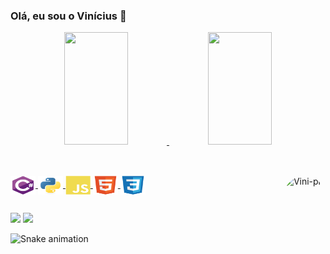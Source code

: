 ### Olá, eu sou o Vinícius 🤠

<div align="center">
  <a href="https://github.com/ViniEVR">
  <img height="180em" width="45%"  src="https://github-readme-stats.vercel.app/api?username=ViniEVR&show_icons=true&theme=midnight-purple&include_all_commits=true&count_private=true"/>
  <img height="180em" width="45%" src="https://github-readme-stats.vercel.app/api/top-langs/?username=ViniEVR&layout=compact&langs_count=7&theme=midnight-purple"/>
</div>
  
  ##
  
 <div style="display: inline_block"><br>
  <img align="center" alt="Vini-Csharp" height="30" width="40" src="https://raw.githubusercontent.com/devicons/devicon/master/icons/csharp/csharp-original.svg">
  <img align="center" alt="Vini-Python" height="30" width="40" src="https://raw.githubusercontent.com/devicons/devicon/master/icons/python/python-original.svg">
  <img align="center" alt="Vini-Js" height="30" width="40" src="https://raw.githubusercontent.com/devicons/devicon/master/icons/javascript/javascript-plain.svg">
  <img align="center" alt="Vini-HTML" height="30" width="40" src="https://raw.githubusercontent.com/devicons/devicon/master/icons/html5/html5-original.svg">
  <img align="center" alt="Vini-CSS" height="30" width="40" src="https://raw.githubusercontent.com/devicons/devicon/master/icons/css3/css3-original.svg">
  <img align="right" alt="Vini-pic" height="150" style="border-radius:50px;"    src="https://i.picasion.com/pic92/726ad956be7e03f45bdf3bb904dbf7ff.gif">
</div>
  
  ##
  
<a href="https://www.linkedin.com/in/vinícius-v-011014221/" target="_blank"><img src="https://img.shields.io/badge/-LinkedIn-%230077B5?style=for-the-badge&logo=linkedin&logoColor=white" target="_blank"></a>
  <a href = "mailto:viniciuscontato77@gmail.com"><img src="https://img.shields.io/badge/-Gmail-%23333?style=for-the-badge&logo=gmail&logoColor=white" target="_blank"></a>
  
  ![Snake animation](https://github.com/ViniEVR/ViniEVR/blob/output/github-contribution-grid-snake.svg)
